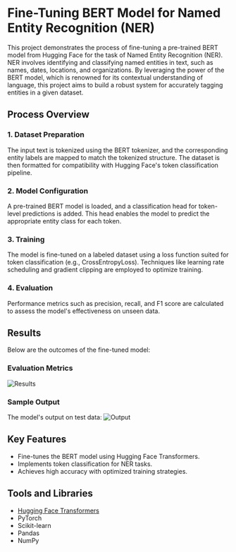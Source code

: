 # Fine-Tuning BERT Model for Named Entity Recognition (NER)

This project demonstrates the process of fine-tuning a pre-trained BERT model from Hugging Face for the task of Named Entity Recognition (NER). NER involves identifying and classifying named entities in text, such as names, dates, locations, and organizations. By leveraging the power of the BERT model, which is renowned for its contextual understanding of language, this project aims to build a robust system for accurately tagging entities in a given dataset.

## Process Overview

### 1. Dataset Preparation
The input text is tokenized using the BERT tokenizer, and the corresponding entity labels are mapped to match the tokenized structure. The dataset is then formatted for compatibility with Hugging Face's token classification pipeline.

### 2. Model Configuration
A pre-trained BERT model is loaded, and a classification head for token-level predictions is added. This head enables the model to predict the appropriate entity class for each token.

### 3. Training
The model is fine-tuned on a labeled dataset using a loss function suited for token classification (e.g., CrossEntropyLoss). Techniques like learning rate scheduling and gradient clipping are employed to optimize training.

### 4. Evaluation
Performance metrics such as precision, recall, and F1 score are calculated to assess the model's effectiveness on unseen data.

## Results

Below are the outcomes of the fine-tuned model:

### Evaluation Metrics
![Results](polock11/bert/bert-ner/results.png)

### Sample Output
The model's output on test data:
![Output](polock11/bert/bert-ner/output.png)

## Key Features

- Fine-tunes the BERT model using Hugging Face Transformers.
- Implements token classification for NER tasks.
- Achieves high accuracy with optimized training strategies.

## Tools and Libraries

- [Hugging Face Transformers](https://huggingface.co/transformers/)
- PyTorch
- Scikit-learn
- Pandas
- NumPy